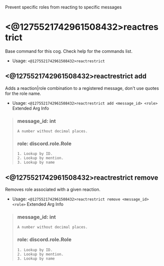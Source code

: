 Prevent specific roles from reacting to specific messages

# <@1275521742961508432>reactrestrict
Base command for this cog. Check help for the commands list.<br/>
 - Usage: `<@1275521742961508432>reactrestrict`
## <@1275521742961508432>reactrestrict add
Adds a reaction|role combination to a registered message, don't use quotes for the role name.<br/>
 - Usage: `<@1275521742961508432>reactrestrict add <message_id> <role>`
Extended Arg Info
> ### message_id: int
> ```
> A number without decimal places.
> ```
> ### role: discord.role.Role
> 
> 
>     1. Lookup by ID.
>     2. Lookup by mention.
>     3. Lookup by name
> 
>     
## <@1275521742961508432>reactrestrict remove
Removes role associated with a given reaction.<br/>
 - Usage: `<@1275521742961508432>reactrestrict remove <message_id> <role>`
Extended Arg Info
> ### message_id: int
> ```
> A number without decimal places.
> ```
> ### role: discord.role.Role
> 
> 
>     1. Lookup by ID.
>     2. Lookup by mention.
>     3. Lookup by name
> 
>     
